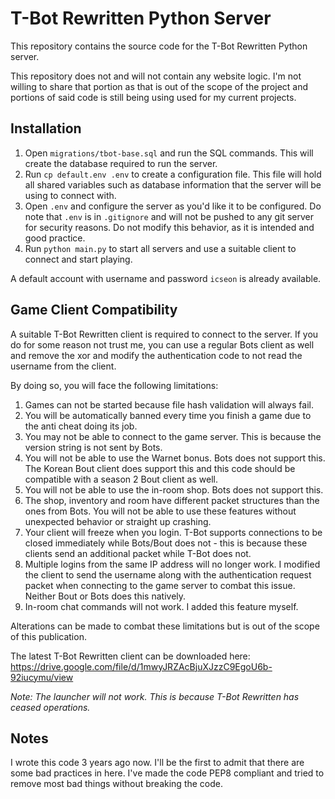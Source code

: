 # T-Bot Rewritten Python Server
This repository contains the source code for the T-Bot Rewritten Python server.

This repository does not and will not contain any website logic. I'm not willing to share that portion as that is out of the scope of the project and portions of said code is still being using used for my current projects.

## Installation
1. Open `migrations/tbot-base.sql` and run the SQL commands. This will create the database required to run the server.
2. Run `cp default.env .env` to create a configuration file. This file will hold all shared variables such as database information that the server will be using to connect with.
3. Open `.env` and configure the server as you'd like it to be configured. Do note that `.env` is in `.gitignore` and will not be pushed to any git server for security reasons. Do not modify this behavior, as it is intended and good practice.
4. Run `python main.py` to start all servers and use a suitable client to connect and start playing.

A default account with username and password `icseon` is already available.

## Game Client Compatibility
A suitable T-Bot Rewritten client is required to connect to the server. If you do for some reason not trust me, you can use a regular Bots client as well and remove the xor and modify the authentication code to not read the username from the client.

By doing so, you will face the following limitations:
1. Games can not be started because file hash validation will always fail.
2. You will be automatically banned every time you finish a game due to the anti cheat doing its job.
3. You may not be able to connect to the game server. This is because the version string is not sent by Bots.
4. You will not be able to use the Warnet bonus. Bots does not support this. The Korean Bout client does support this and this code should be compatible with a season 2 Bout client as well.
5. You will not be able to use the in-room shop. Bots does not support this.
6. The shop, inventory and room have different packet structures than the ones from Bots. You will not be able to use these features without unexpected behavior or straight up crashing.
7. Your client will freeze when you login. T-Bot supports connections to be closed immediately while Bots/Bout does not - this is because these clients send an additional packet while T-Bot does not.
8. Multiple logins from the same IP address will no longer work. I modified the client to send the username along with the authentication request packet when connecting to the game server to combat this issue. Neither Bout or Bots does this natively.
9. In-room chat commands will not work. I added this feature myself.

Alterations can be made to combat these limitations but is out of the scope of this publication.

The latest T-Bot Rewritten client can be downloaded here: https://drive.google.com/file/d/1mwyJRZAcBjuXJzzC9EgoU6b-92iucymu/view

_Note: The launcher will not work. This is because T-Bot Rewritten has ceased operations._

## Notes
I wrote this code 3 years ago now. I'll be the first to admit that there are some bad practices in here. I've made the code PEP8 compliant and tried to remove most bad things without breaking the code.
